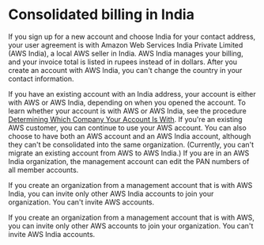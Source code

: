 # Consolidated billing in India<a name="useconsolidatedbilling-India"></a>

If you sign up for a new account and choose India for your contact address, your user agreement is with Amazon Web Services India Private Limited \(AWS India\), a local AWS seller in India\. AWS India manages your billing, and your invoice total is listed in rupees instead of in dollars\. After you create an account with AWS India, you can't change the country in your contact information\.

If you have an existing account with an India address, your account is either with AWS or AWS India, depending on when you opened the account\. To learn whether your account is with AWS or AWS India, see the procedure [ Determining Which Company Your Account Is With](https://docs.aws.amazon.com/awsaccountbilling/latest/aboutv2/manage-account-payment-aispl.html#determine-seller)\. If you're an existing AWS customer, you can continue to use your AWS account\. You can also choose to have both an AWS account and an AWS India account, although they can't be consolidated into the same organization\. \(Currently, you can't migrate an existing account from AWS to AWS India\.\) If you are in an AWS India organization, the management account can edit the PAN numbers of all member accounts\.

If you create an organization from a management account that is with AWS India, you can invite only other AWS India accounts to join your organization\. You can't invite AWS accounts\.

If you create an organization from a management account that is with AWS, you can invite only other AWS accounts to join your organization\. You can't invite AWS India accounts\.